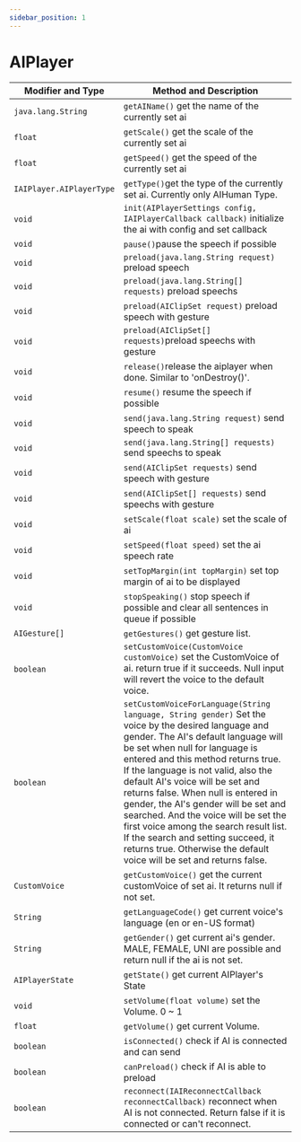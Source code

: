 ```yaml
---
sidebar_position: 1
---
```


# AIPlayer

| Modifier and Type        | Method and Description |
| ------------------------ | -------------------------------- |
| `java.lang.String`       | `getAIName()` get the name of the currently set ai  |
| `float`                  | `getScale()` get the scale of the currently set ai    |
| `float`                  | `getSpeed()` get the speed of the currently set ai   |
| `IAIPlayer.AIPlayerType` | `getType()`get the type of the currently set ai. Currently only AIHuman Type. |
| `void`                   | `init(AIPlayerSettings config, IAIPlayerCallback callback)` initialize the ai with config and set callback |
| `void`                   | `pause()`pause the speech if possible |
| `void`                   | `preload(java.lang.String request)` preload speech  |
| `void`                   | `preload(java.lang.String[] requests)` preload speechs |
| `void`                   | `preload(AIClipSet request)` preload speech with gesture |
| `void`                   | `preload(AIClipSet[] requests)`preload speechs with gesture |
| `void`                   | `release()`release the aiplayer when done. Similar to 'onDestroy()'. |
| `void`                   | `resume()` resume the speech if possible|
| `void`                   | `send(java.lang.String request)` send speech to speak |
| `void`                   | `send(java.lang.String[] requests)` send speechs to speak |
| `void`                   | `send(AIClipSet requests)` send speech with gesture |
| `void`                   | `send(AIClipSet[] requests)` send speechs with gesture |
| `void`                   | `setScale(float scale)` set the scale of ai |
| `void`                   | `setSpeed(float speed)` set the ai speech rate |
| `void`                   | `setTopMargin(int topMargin)`  set top margin of ai to be displayed |
| `void`                   | `stopSpeaking()` stop speech if possible and clear all sentences in queue if possible |
| `AIGesture[]`            | `getGestures()` get gesture list. |
| `boolean`                | `setCustomVoice(CustomVoice customVoice)` set the CustomVoice of ai. return true if it succeeds. Null input will revert the voice to the default voice. |
| `boolean`                | `setCustomVoiceForLanguage(String language, String gender)` Set the voice by the desired language and gender. The AI's default language will be set when null for language is entered and this method returns true. If the language is not valid, also the default AI's voice will be set and returns false. When null is entered in gender, the AI's gender will be set and searched. And the voice will be set the first voice among the search result list. If the search and setting succeed, it returns true. Otherwise the default voice will be set and returns false.  |
| `CustomVoice`            | `getCustomVoice()` get the current customVoice of set ai. It returns null if not set.  |
| `String`                 | `getLanguageCode()` get current voice's language (en or en-US format)  |
| `String`                 | `getGender()` get current ai's gender. MALE, FEMALE, UNI are possible and return null if the ai is not set.  |
| `AIPlayerState`           | `getState()` get current AIPlayer's State  |
| `void`                    | `setVolume(float volume)` set the Volume. 0 ~ 1 |
| `float`                   | `getVolume()` get current Volume. |
| `boolean`                 | `isConnected()` check if AI is connected and can send  |
| `boolean`                 | `canPreload()` check if AI is able to preload  |
| `boolean`                 | `reconnect(IAIReconnectCallback reconnectCallback)` reconnect when AI is not connected. Return false if it is connected or can't reconnect. |
